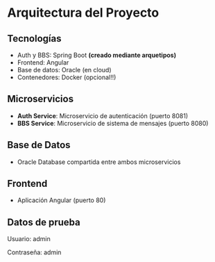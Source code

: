 # Arquitectura del Proyecto

## Tecnologías
- Auth y BBS: Spring Boot **(creado mediante arquetipos)**
- Frontend: Angular
- Base de datos: Oracle (en cloud)
- Contenedores: Docker (opcional!!)

## Microservicios
- **Auth Service**: Microservicio de autenticación (puerto 8081)
- **BBS Service**: Microservicio de sistema de mensajes (puerto 8080)

## Base de Datos
- Oracle Database compartida entre ambos microservicios

## Frontend
- Aplicación Angular (puerto 80)

## Datos de prueba

Usuario: admin

Contraseña: admin
